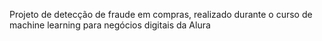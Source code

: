 Projeto de detecção de fraude em compras, realizado durante o curso de machine learning para negócios digitais da Alura
